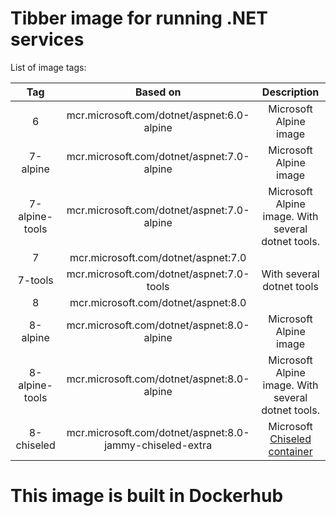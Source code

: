 # Tibber image for running .NET services

List of image tags:

| Tag      | Based on                                         | Description                                |
| :---:    | :---:                                            | :---:                                      |
| 6        | mcr.microsoft.com/dotnet/aspnet:6.0-alpine       | Microsoft Alpine image                     |
| 7-alpine | mcr.microsoft.com/dotnet/aspnet:7.0-alpine       | Microsoft Alpine image                     |
| 7-alpine-tools | mcr.microsoft.com/dotnet/aspnet:7.0-alpine | Microsoft Alpine image. With several dotnet tools.|
| 7        | mcr.microsoft.com/dotnet/aspnet:7.0              |                                            |
| 7-tools  | mcr.microsoft.com/dotnet/aspnet:7.0-tools        | With several dotnet tools                  |
| 8        | mcr.microsoft.com/dotnet/aspnet:8.0              |                                            |
| 8-alpine | mcr.microsoft.com/dotnet/aspnet:8.0-alpine       | Microsoft Alpine image                     |
| 8-alpine-tools | mcr.microsoft.com/dotnet/aspnet:8.0-alpine | Microsoft Alpine image. With several dotnet tools.|
| 8-chiseled | mcr.microsoft.com/dotnet/aspnet:8.0-jammy-chiseled-extra    | Microsoft [Chiseled container](https://devblogs.microsoft.com/dotnet/announcing-dotnet-chiseled-containers/)                     |

# This image is built in Dockerhub
